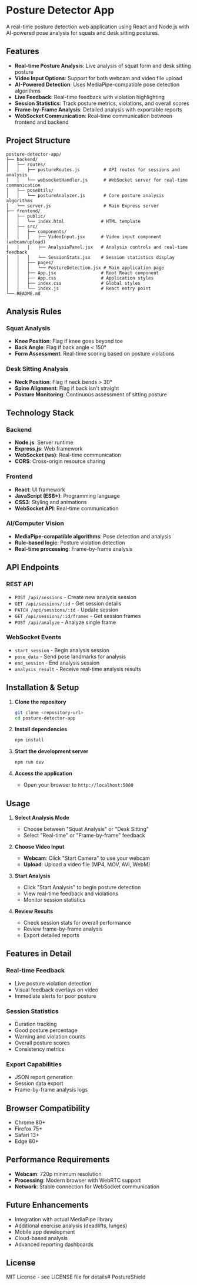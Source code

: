 # Posture Detector App

A real-time posture detection web application using React and Node.js with AI-powered pose analysis for squats and desk sitting postures.

## Features

- **Real-time Posture Analysis**: Live analysis of squat form and desk sitting posture
- **Video Input Options**: Support for both webcam and video file upload
- **AI-Powered Detection**: Uses MediaPipe-compatible pose detection algorithms
- **Live Feedback**: Real-time feedback with violation highlighting
- **Session Statistics**: Track posture metrics, violations, and overall scores
- **Frame-by-Frame Analysis**: Detailed analysis with exportable reports
- **WebSocket Communication**: Real-time communication between frontend and backend

## Project Structure

```
posture-detector-app/
├── backend/
│   ├── routes/
│   │   ├── postureRoutes.js         # API routes for sessions and analysis
│   │   └── websocketHandler.js      # WebSocket server for real-time communication
│   ├── poseUtils/
│   │   └── postureAnalyzer.js       # Core posture analysis algorithms
│   └── server.js                    # Main Express server
├── frontend/
│   ├── public/
│   │   └── index.html              # HTML template
│   ├── src/
│   │   ├── components/
│   │   │   ├── VideoInput.jsx      # Video input component (webcam/upload)
│   │   │   ├── AnalysisPanel.jsx   # Analysis controls and real-time feedback
│   │   │   └── SessionStats.jsx    # Session statistics display
│   │   ├── pages/
│   │   │   └── PostureDetection.jsx # Main application page
│   │   ├── App.jsx                 # Root React component
│   │   ├── App.css                 # Application styles
│   │   ├── index.css               # Global styles
│   │   └── index.js                # React entry point
└── README.md
```

## Analysis Rules

### Squat Analysis
- **Knee Position**: Flag if knee goes beyond toe
- **Back Angle**: Flag if back angle < 150°
- **Form Assessment**: Real-time scoring based on posture violations

### Desk Sitting Analysis
- **Neck Position**: Flag if neck bends > 30°
- **Spine Alignment**: Flag if back isn't straight
- **Posture Monitoring**: Continuous assessment of sitting posture

## Technology Stack

### Backend
- **Node.js**: Server runtime
- **Express.js**: Web framework
- **WebSocket (ws)**: Real-time communication
- **CORS**: Cross-origin resource sharing

### Frontend
- **React**: UI framework
- **JavaScript (ES6+)**: Programming language
- **CSS3**: Styling and animations
- **WebSocket API**: Real-time communication

### AI/Computer Vision
- **MediaPipe-compatible algorithms**: Pose detection and analysis
- **Rule-based logic**: Posture violation detection
- **Real-time processing**: Frame-by-frame analysis

## API Endpoints

### REST API
- `POST /api/sessions` - Create new analysis session
- `GET /api/sessions/:id` - Get session details
- `PATCH /api/sessions/:id` - Update session
- `GET /api/sessions/:id/frames` - Get session frames
- `POST /api/analyze` - Analyze single frame

### WebSocket Events
- `start_session` - Begin analysis session
- `pose_data` - Send pose landmarks for analysis
- `end_session` - End analysis session
- `analysis_result` - Receive real-time analysis results

## Installation & Setup

1. **Clone the repository**
   ```bash
   git clone <repository-url>
   cd posture-detector-app
   ```

2. **Install dependencies**
   ```bash
   npm install
   ```

3. **Start the development server**
   ```bash
   npm run dev
   ```

4. **Access the application**
   - Open your browser to `http://localhost:5000`

## Usage

1. **Select Analysis Mode**
   - Choose between "Squat Analysis" or "Desk Sitting"
   - Select "Real-time" or "Frame-by-frame" feedback

2. **Choose Video Input**
   - **Webcam**: Click "Start Camera" to use your webcam
   - **Upload**: Upload a video file (MP4, MOV, AVI, WebM)

3. **Start Analysis**
   - Click "Start Analysis" to begin posture detection
   - View real-time feedback and violations
   - Monitor session statistics

4. **Review Results**
   - Check session stats for overall performance
   - Review frame-by-frame analysis
   - Export detailed reports

## Features in Detail

### Real-time Feedback
- Live posture violation detection
- Visual feedback overlays on video
- Immediate alerts for poor posture

### Session Statistics
- Duration tracking
- Good posture percentage
- Warning and violation counts
- Overall posture scores
- Consistency metrics

### Export Capabilities
- JSON report generation
- Session data export
- Frame-by-frame analysis logs

## Browser Compatibility

- Chrome 80+
- Firefox 75+
- Safari 13+
- Edge 80+

## Performance Requirements

- **Webcam**: 720p minimum resolution
- **Processing**: Modern browser with WebRTC support
- **Network**: Stable connection for WebSocket communication

## Future Enhancements

- Integration with actual MediaPipe library
- Additional exercise analysis (deadlifts, lunges)
- Mobile app development
- Cloud-based analysis
- Advanced reporting dashboards

## License

MIT License - see LICENSE file for details# PostureShield
